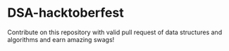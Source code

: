 # DSA-hacktoberfest
Contribute on this repository with valid pull request of data structures and algorithms and earn amazing swags!
